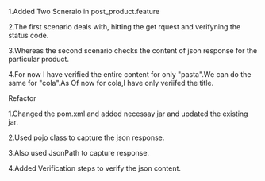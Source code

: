 1.Added Two Scneraio in post_product.feature

2.The first scenario deals with, hitting the get rquest and verifyning the status code.

3.Whereas the second scenario checks the content of json response for the particular product.

4.For now I have verified the entire content for only "pasta".We can do the same for "cola".As Of now for cola,I have only veriifed the title.

Refactor

1.Changed the pom.xml and added necessay jar and updated the existing jar.

2.Used pojo class to capture the json response.

3.Also used JsonPath to capture response. 

4.Added Verification steps to verify the json content.